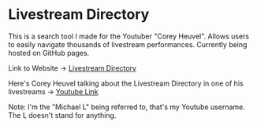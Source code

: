 # Livestream Directory
This is a search tool I made for the Youtuber "Corey Heuvel". Allows users to easily navigate thousands of livestream performances. Currently being hosted on GitHub pages.

Link to Website -> [Livestream Directory](https://michaelt-178.github.io/LivestreamDirectory/)

Here's Corey Heuvel talking about the Livestream Directory in one of his livestreams -> [Youtube Link](https://www.youtube.com/live/bEBVkT9SWFY?feature=share&t=2937)


Note: I'm the "Michael L" being referred to, that's my Youtube username. The L doesn't stand for anything.
